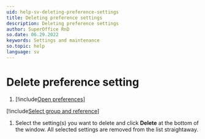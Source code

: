 ```yaml
---
uid: help-sv-deleting-preference-settings
title: Deleting preference settings
description: Deleting preference settings
author: SuperOffice RnD
so.date: 06.29.2022
keywords: Settings and maintenance
so.topic: help
language: sv
---
```


# Delete preference setting

1. [!include[Open preferences](../includes/open-preferences.md)]

[!include[Select group and reference](includes/select-group-and-reference.md)]

1. Select the setting(s) you want to delete and click **Delete** at the bottom of the window. All selected settings are removed from the list straightaway.

<!-- Referenced links -->

<!-- Referenced images -->

